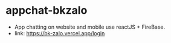 # appchat-bkzalo
- App chatting on website and mobile use reactJS + FireBase.
- link: https://bk-zalo.vercel.app/login

